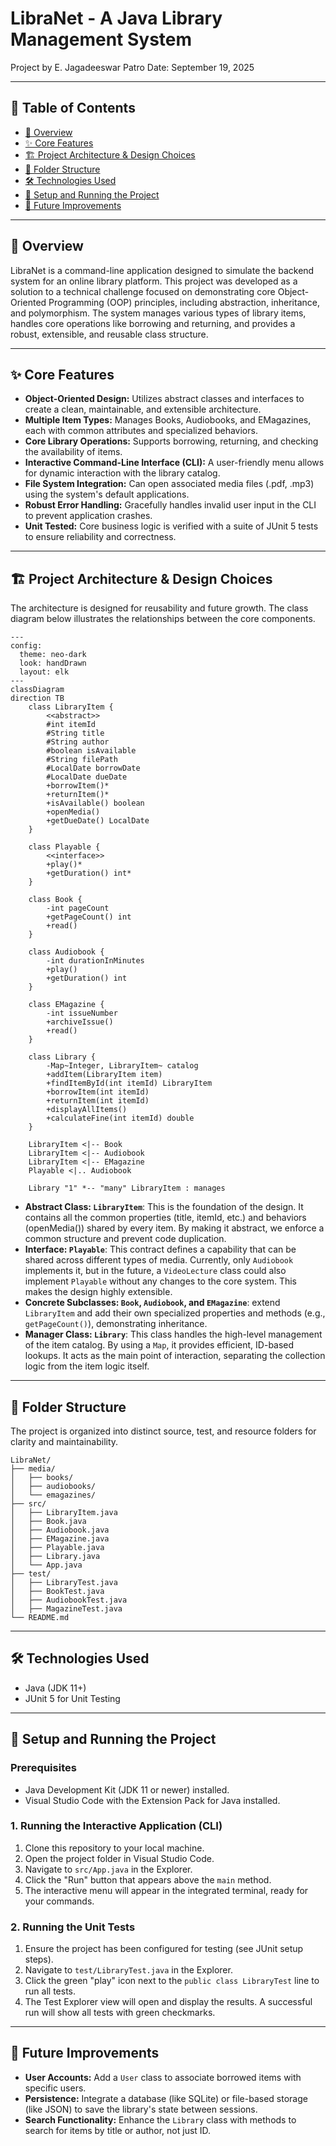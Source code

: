 # LibraNet - A Java Library Management System

Project by E. Jagadeeswar Patro
Date: September 19, 2025

---

## 📜 Table of Contents

- [📖 Overview](#-overview)
- [✨ Core Features](#-core-features)
- [🏗️ Project Architecture & Design Choices](#️-project-architecture--design-choices)
- [📁 Folder Structure](#-folder-structure)
- [🛠️ Technologies Used](#️-technologies-used)
- [🚀 Setup and Running the Project](#-setup-and-running-the-project)
- [🔮 Future Improvements](#-future-improvements)

---

## 📖 Overview

LibraNet is a command-line application designed to simulate the backend system for an online library platform. This project was developed as a solution to a technical challenge focused on demonstrating core Object-Oriented Programming (OOP) principles, including abstraction, inheritance, and polymorphism. The system manages various types of library items, handles core operations like borrowing and returning, and provides a robust, extensible, and reusable class structure.

---

## ✨ Core Features

- **Object-Oriented Design:** Utilizes abstract classes and interfaces to create a clean, maintainable, and extensible architecture.
- **Multiple Item Types:** Manages Books, Audiobooks, and EMagazines, each with common attributes and specialized behaviors.
- **Core Library Operations:** Supports borrowing, returning, and checking the availability of items.
- **Interactive Command-Line Interface (CLI):** A user-friendly menu allows for dynamic interaction with the library catalog.
- **File System Integration:** Can open associated media files (.pdf, .mp3) using the system's default applications.
- **Robust Error Handling:** Gracefully handles invalid user input in the CLI to prevent application crashes.
- **Unit Tested:** Core business logic is verified with a suite of JUnit 5 tests to ensure reliability and correctness.

---

## 🏗️ Project Architecture & Design Choices

The architecture is designed for reusability and future growth. The class diagram below illustrates the relationships between the core components.

```mermaid
---
config:
  theme: neo-dark
  look: handDrawn
  layout: elk
---
classDiagram
direction TB
    class LibraryItem {
        <<abstract>>
        #int itemId
        #String title
        #String author
        #boolean isAvailable
        #String filePath
        #LocalDate borrowDate
        #LocalDate dueDate
        +borrowItem()*
        +returnItem()*
        +isAvailable() boolean
        +openMedia()
        +getDueDate() LocalDate
    }

    class Playable {
        <<interface>>
        +play()*
        +getDuration() int*
    }

    class Book {
        -int pageCount
        +getPageCount() int
        +read()
    }

    class Audiobook {
        -int durationInMinutes
        +play()
        +getDuration() int
    }

    class EMagazine {
        -int issueNumber
        +archiveIssue()
        +read()
    }
    
    class Library {
        -Map~Integer, LibraryItem~ catalog
        +addItem(LibraryItem item)
        +findItemById(int itemId) LibraryItem
        +borrowItem(int itemId)
        +returnItem(int itemId)
        +displayAllItems()
        +calculateFine(int itemId) double
    }

    LibraryItem <|-- Book
    LibraryItem <|-- Audiobook
    LibraryItem <|-- EMagazine
    Playable <|.. Audiobook
    
    Library "1" *-- "many" LibraryItem : manages
```

- **Abstract Class: `LibraryItem`**: This is the foundation of the design. It contains all the common properties (title, itemId, etc.) and behaviors (openMedia()) shared by every item. By making it abstract, we enforce a common structure and prevent code duplication.
- **Interface: `Playable`**: This contract defines a capability that can be shared across different types of media. Currently, only `Audiobook` implements it, but in the future, a `VideoLecture` class could also implement `Playable` without any changes to the core system. This makes the design highly extensible.
- **Concrete Subclasses: `Book`, `Audiobook`, and `EMagazine`**: extend `LibraryItem` and add their own specialized properties and methods (e.g., `getPageCount()`), demonstrating inheritance.
- **Manager Class: `Library`**: This class handles the high-level management of the item catalog. By using a `Map`, it provides efficient, ID-based lookups. It acts as the main point of interaction, separating the collection logic from the item logic itself.

---

## 📁 Folder Structure

The project is organized into distinct source, test, and resource folders for clarity and maintainability.

```
LibraNet/
├── media/
│   ├── books/
│   ├── audiobooks/
│   └── emagazines/
├── src/
│   ├── LibraryItem.java
│   ├── Book.java
│   ├── Audiobook.java
│   ├── EMagazine.java
│   ├── Playable.java
│   ├── Library.java
│   └── App.java
├── test/
│   ├── LibraryTest.java
│   ├── BookTest.java
│   ├── AudiobookTest.java
│   ├── MagazineTest.java
└── README.md
```

---

## 🛠️ Technologies Used

- Java (JDK 11+)
- JUnit 5 for Unit Testing

---

## 🚀 Setup and Running the Project

### Prerequisites

- Java Development Kit (JDK 11 or newer) installed.
- Visual Studio Code with the Extension Pack for Java installed.

### 1. Running the Interactive Application (CLI)

1.  Clone this repository to your local machine.
2.  Open the project folder in Visual Studio Code.
3.  Navigate to `src/App.java` in the Explorer.
4.  Click the "Run" button that appears above the `main` method.
5.  The interactive menu will appear in the integrated terminal, ready for your commands.

### 2. Running the Unit Tests

1.  Ensure the project has been configured for testing (see JUnit setup steps).
2.  Navigate to `test/LibraryTest.java` in the Explorer.
3.  Click the green "play" icon next to the `public class LibraryTest` line to run all tests.
4.  The Test Explorer view will open and display the results. A successful run will show all tests with green checkmarks.

---

## 🔮 Future Improvements

- **User Accounts:** Add a `User` class to associate borrowed items with specific users.
- **Persistence:** Integrate a database (like SQLite) or file-based storage (like JSON) to save the library's state between sessions.
- **Search Functionality:** Enhance the `Library` class with methods to search for items by title or author, not just ID.
